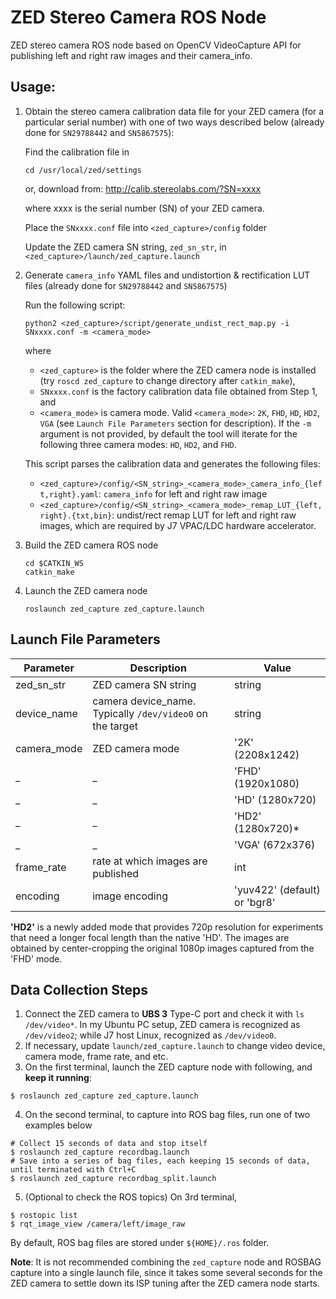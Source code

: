 ZED Stereo Camera ROS Node
==========================
ZED stereo camera ROS node based on OpenCV VideoCapture API for publishing left and right raw images and their camera_info.

## Usage:

1. Obtain the stereo camera calibration data file for your ZED camera (for a particular serial  number) with one of two ways described below (already done for `SN29788442` and  `SN5867575`):

    Find the calibration file in
    ```
    cd /usr/local/zed/settings
    ```
    or, download from:
    http://calib.stereolabs.com/?SN=xxxx

    where xxxx is the serial number (SN) of your ZED camera.

    Place the `SNxxxx.conf` file into `<zed_capture>/config` folder

    Update the ZED camera SN string, `zed_sn_str`, in `<zed_capture>/launch/zed_capture.launch`

2. Generate `camera_info` YAML files and undistortion & rectification LUT files (already done for `SN29788442` and `SN5867575`)

    Run the following script:
    ```
    python2 <zed_capture>/script/generate_undist_rect_map.py -i SNxxxx.conf -m <camera_mode>
    ```
    where
    - `<zed_capture>` is the folder where the ZED camera node is installed (try `roscd zed_capture` to change directory after `catkin_make`),
    - `SNxxxx.conf` is the factory calibration data file obtained from Step 1, and
    - `<camera_mode>` is camera mode. Valid `<camera_mode>`: `2K`, `FHD`, `HD`, `HD2`, `VGA` (see ``Launch File Parameters`` section for description). If the `-m` argument is not provided, by default the tool will iterate for the following three camera modes: `HD`, `HD2`, and `FHD`.

    This script parses the calibration data and generates the following files:

    * `<zed_capture>/config/<SN_string>_<camera_mode>_camera_info_{left,right}.yaml`: `camera_info` for left and right raw image
    * `<zed_capture>/config/<SN_string>_<camera_mode>_remap_LUT_{left,right}.{txt,bin}`: undist/rect remap LUT for left and right raw images, which are required by J7 VPAC/LDC hardware accelerator.

3. Build the ZED camera ROS node

    ```
    cd $CATKIN_WS
    catkin_make
    ```

4. Launch the ZED camera node
    ```
    roslaunch zed_capture zed_capture.launch
    ```

## Launch File Parameters

 Parameter                    |           Description                                       |              Value
------------------------------|-------------------------------------------------------------|-------------------------
 zed_sn_str                   | ZED camera SN string                                        | string
 device_name                  | camera device_name. Typically `/dev/video0` on the target   | string
 camera_mode                  | ZED camera mode                                             | '2K' (2208x1242)
 _                            | _                                                           | 'FHD' (1920x1080)
 _                            | _                                                           | 'HD' (1280x720)
 _                            | _                                                           | 'HD2' (1280x720)*
 _                            | _                                                           | 'VGA' (672x376)
 frame_rate                   | rate at which images are published                          | int
 encoding                     | image encoding                                              | 'yuv422' (default) or 'bgr8'

**'HD2'** is a newly added mode that provides 720p resolution for experiments that need a longer focal length than the native 'HD'. The images are obtained by center-cropping the original 1080p images captured from the 'FHD' mode.

## Data Collection Steps

1. Connect the ZED camera to **UBS 3** Type-C port and check it with `ls /dev/video*`. In my Ubuntu PC setup, ZED camera is recognized as `/dev/video2`; while J7 host Linux, recognized as `/dev/video0`.
2. If necessary, update `launch/zed_capture.launch` to change video device, camera mode, frame rate, and etc.
3. On the first terminal, launch the ZED capture node with following, and **keep it running**:
```
$ roslaunch zed_capture zed_capture.launch
```
4. On the second terminal, to capture into ROS bag files, run one of two examples below
```
# Collect 15 seconds of data and stop itself
$ roslaunch zed_capture recordbag.launch
# Save into a series of bag files, each keeping 15 seconds of data, until terminated with Ctrl+C
$ roslaunch zed_capture recordbag_split.launch
```
5. (Optional to check the ROS topics) On 3rd terminal,
```
$ rostopic list
$ rqt_image_view /camera/left/image_raw
```

By default, ROS bag files are stored under `${HOME}/.ros` folder.

**Note**: It is not recommended combining the `zed_capture` node and ROSBAG capture into a single launch file, since it takes some several seconds for the ZED camera to settle down its ISP tuning after the ZED camera node starts.
